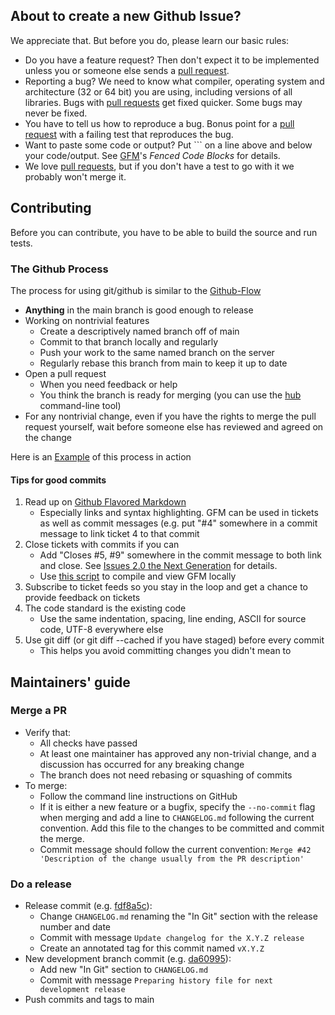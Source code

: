 ## About to create a new Github Issue?

We appreciate that. But before you do, please learn our basic rules:

* Do you have a feature request? Then don't expect it to be implemented unless you or someone else sends a [pull request](https://help.github.com/articles/using-pull-requests).
* Reporting a bug? We need to know what compiler, operating system and architecture (32 or 64 bit) you are using, including versions of all libraries. Bugs with [pull requests](https://help.github.com/articles/using-pull-requests) get fixed quicker. Some bugs may never be fixed.
* You have to tell us how to reproduce a bug. Bonus point for a [pull request](https://help.github.com/articles/using-pull-requests) with a failing test that reproduces the bug.
* Want to paste some code or output? Put \`\`\` on a line above and below your code/output. See [GFM](https://help.github.com/articles/github-flavored-markdown)'s *Fenced Code Blocks* for details.
* We love [pull requests](https://help.github.com/articles/using-pull-requests), but if you don't have a test to go with it we probably won't merge it.

## Contributing

Before you can contribute, you have to be able to build the source and run tests.

### The Github Process

The process for using git/github is similar to the [Github-Flow](http://scottchacon.com/2011/08/31/github-flow.html)

* **Anything** in the main branch is good enough to release
* Working on nontrivial features
    + Create a descriptively named branch off of main
    + Commit to that branch locally and regularly
    + Push your work to the same named branch on the server
    + Regularly rebase this branch from main to keep it up to date
* Open a pull request
    + When you need feedback or help
    + You think the branch is ready for merging (you can use the [hub](https://github.com/defunkt/hub#git-pull-request) command-line tool)
* For any nontrivial change, even if you have the rights to merge the pull request yourself, wait before someone else has reviewed and agreed on the change

Here is an [Example](https://github.com/cucumber/bool/pull/12) of this process in action

#### Tips for good commits

1. Read up on [Github Flavored Markdown](https://help.github.com/articles/github-flavored-markdown)
    + Especially links and syntax highlighting. GFM can be used in tickets as well as commit messages (e.g. put "#4" somewhere in a commit message to link ticket 4 to that commit
2. Close tickets with commits if you can
    + Add "Closes #5, #9" somewhere in the commit message to both link and close. See [Issues 2.0 the Next Generation](https://github.com/blog/831-issues-2-0-the-next-generation) for details.
    + Use [this script](https://gist.github.com/aslakhellesoy/4754009) to compile and view GFM locally
3. Subscribe to ticket feeds so you stay in the loop and get a chance to provide feedback on tickets
4. The code standard is the existing code
    + Use the same indentation, spacing, line ending, ASCII for source code, UTF-8 everywhere else
5. Use git diff (or git diff --cached if you have staged) before every commit
    + This helps you avoid committing changes you didn't mean to

## Maintainers' guide

### Merge a PR

- Verify that:
  - All checks have passed
  - At least one maintainer has approved any non-trivial change, and a
    discussion has occurred for any breaking change
  - The branch does not need rebasing or squashing of commits
- To merge:
  - Follow the command line instructions on GitHub
  - If it is either a new feature or a bugfix, specify the `--no-commit`
    flag when merging and add a line to `CHANGELOG.md` following the
    current convention. Add this file to the changes to be committed and
    commit the merge.
  - Commit message should follow the current convention:
    `Merge #42 'Description of the change usually from the PR description'`

### Do a release

- Release commit (e.g. [fdf8a5c](https://github.com/cucumber/cucumber-cpp/commit/fdf8a5c4ef4c51dfa7ea82077f706414a4c6322d)):
  - Change `CHANGELOG.md` renaming the "In Git" section with the release number and date
  - Commit with message `Update changelog for the X.Y.Z release`
  - Create an annotated tag for this commit named `vX.Y.Z`
- New development branch commit (e.g. [da60995](https://github.com/cucumber/cucumber-cpp/commit/da609956fcd42046e5182c6226acd7e53dd7754e)):
  - Add new "In Git" section to `CHANGELOG.md`
  - Commit with message `Preparing history file for next development release`
- Push commits and tags to main
